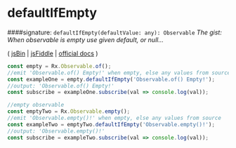 # defaultIfEmpty
####signature: `defaultIfEmpty(defaultValue: any): Observable`
*The gist: When observable is empty use given default, or null...*

( [jsBin](http://jsbin.com/ricotitasu/1/edit?js,console) | [jsFiddle](https://jsfiddle.net/qg6qfqLz/9/) | [official docs](http://reactivex.io/rxjs/class/es6/Observable.js~Observable.html#instance-method-defaultIfEmpty) )
```js
const empty = Rx.Observable.of();
//emit 'Observable.of() Empty!' when empty, else any values from source
const exampleOne = empty.defaultIfEmpty('Observable.of() Empty!');
//output: 'Observable.of() Empty!'
const subscribe = exampleOne.subscribe(val => console.log(val));

//empty observable
const emptyTwo = Rx.Observable.empty();
//emit 'Observable.empty()!' when empty, else any values from source
const exampleTwo = emptyTwo.defaultIfEmpty('Observable.empty()!');
//output: 'Observable.empty()!'
const subscribe = exampleTwo.subscribe(val => console.log(val));
```
